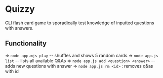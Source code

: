 # Quizzy 

CLI flash card game to sporadically test knowledge of inputted questions with answers. 

## Functionality 

=> `node app.mjs play` -- shuffles and shows 5 random cards
=> `node app.js list` -- lists all available Q&As 
=> `node app.js add <question> <answer>` -- adds new questions with answer
=> `node app.js rm <id>` : removes q&as with id
